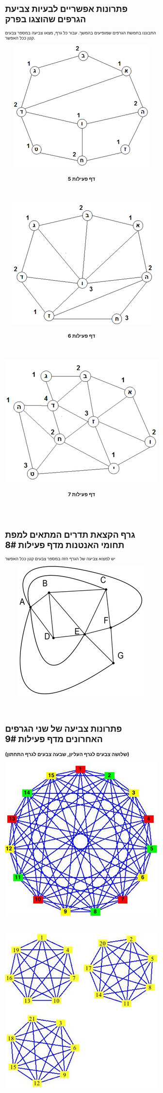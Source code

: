 
# פתרונות אפשריים לבעיות צביעת הגרפים שהוצגו בפרק #

התבוננו בחמשת הגרפים שמופיעים בהמשך. עבור כל גרף, מצאו צביעה במספר צבעים קטן ככל האפשר.

<div id="container" align="center">
  <img class="img-responsive" src="img16.png" title=""/>
<br>
<h3>דף פעילות 5</h3>
</div>
<br>
<br>
<br>
<div id="container" align="center">
  <img class="img-responsive" src="img17.png" title=""/>
<br>
<h3>דף פעילות 6</h3>
</div>
<br>
<br>
<br>
<div id="container" align="center">
  <img class="img-responsive" src="img18.png" title=""/>
<br>
<h3>דף פעילות 7</h3>
</div>
<br>
<br>
<br>

# גרף הקצאת תדרים המתאים למפת תחומי האנטנות מדף פעילות 8#
יש למצוא צביעה של הגרף הזה במספר צבעים קטן ככל האפשר
<div id="container" align="center">
  <img class="img-responsive" src="img19.png" title=""/>
</div>
<br>
<br>
<br>

# פתרונות צביעה של שני הגרפים האחרונים מדף פעילות 9#
### (שלושה צבעים לגרף העליון, שבעה צבעים לגרף התחתון)
<div id="container" align="center">
  <img class="img-responsive" src="img20.png" title=""/>
</div>
<br>
<br>
<br>
<div id="container" align="center">
  <img class="img-responsive" src="img21.png" title=""/>
</div>
<br>
<br>
<br>
